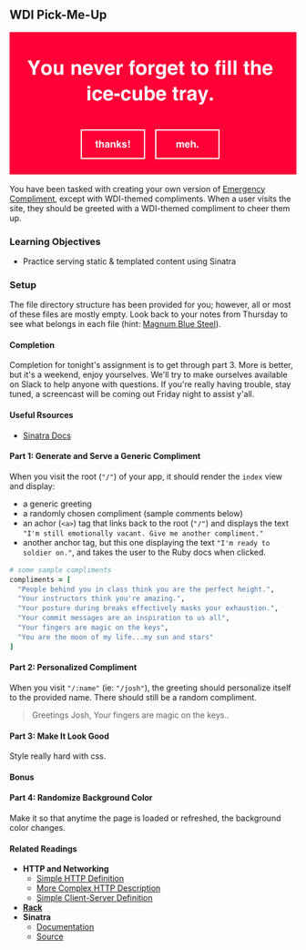 ## WDI Pick-Me-Up

![A sample compliment](imgs/compliment.png)

You have been tasked with creating your own version of [Emergency Compliment](http://emergencycompliment.com/), except with  WDI-themed compliments. When a user visits the site, they should be greeted with a WDI-themed compliment to cheer them up.

### Learning Objectives

  - Practice serving static & templated content using Sinatra

### Setup
The file directory structure has been provided for you; however, all or most of these files are mostly empty. Look back to your notes from Thursday to see what belongs in each file (hint: [Magnum](https://github.com/ga-students/magnum/tree/master/u3_the_server/d29_sinatra/instructor/hello_world),[Blue Steel](https://github.com/ga-students/blue_steel/tree/master/u3_the_server/d29_sinatra/instructor/hello_world)).

#### Completion

Completion for tonight's assignment is to get through part 3. More is better, but it's a weekend, enjoy yourselves. We'll try to make ourselves available on Slack to help anyone with questions. If you're really having trouble, stay tuned, a screencast will be coming out Friday night to assist y'all.

#### Useful Rsources

- [Sinatra Docs](http://www.sinatrarb.com/intro.html)

#### Part 1: Generate and Serve a Generic Compliment

When you visit the root (`"/"`) of your app, it should render the `index` view and display:
- a generic greeting
- a randomly chosen compliment (sample comments below)
- an achor (`<a>`) tag that links back to the root (`"/"`) and displays the text `"I'm still emotionally vacant. Give me another compliment."`
- another anchor tag, but this one displaying the text `"I'm ready to soldier on."`, and takes the user to the Ruby docs when clicked.

```ruby
# some sample compliments
compliments = [
  "People behind you in class think you are the perfect height.",
  "Your instructors think you're amazing.",
  "Your posture during breaks effectively masks your exhaustion.",
  "Your commit messages are an inspiration to us all",
  "Your fingers are magic on the keys",
  "You are the moon of my life...my sun and stars"
]
```

#### Part 2: Personalized Compliment

When you visit `"/:name"` (ie: `"/josh"`), the greeting should personalize itself to the provided name. There should still be a random compliment.

> Greetings Josh, Your fingers are magic on the keys..

#### Part 3: Make It Look Good

Style really hard with css.

#### Bonus

#### Part 4: Randomize Background Color

Make it so that anytime the page is loaded or refreshed, the background color changes.


#### Related Readings

- **HTTP and Networking**
  + [Simple HTTP Definition](http://simple.wikipedia.org/wiki/Hypertext_Transfer_Protocol)
  + [More Complex HTTP Description](http://www.jmarshall.com/easy/http/)
  + [Simple Client-Server Definition](http://simple.wikipedia.org/wiki/Client-server)
- **[Rack](http://rack.github.io/)**
- **Sinatra**
  + [Documentation](http://www.sinatrarb.com/intro.html)
  + [Source](https://github.com/sinatra/sinatra)
